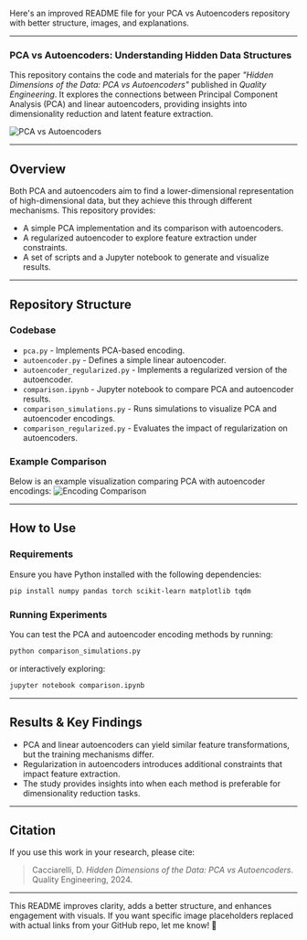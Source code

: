 Here's an improved README file for your PCA vs Autoencoders repository with better structure, images, and explanations.

---

### **PCA vs Autoencoders: Understanding Hidden Data Structures**
This repository contains the code and materials for the paper *"Hidden Dimensions of the Data: PCA vs Autoencoders"* published in *Quality Engineering*. It explores the connections between Principal Component Analysis (PCA) and linear autoencoders, providing insights into dimensionality reduction and latent feature extraction.

![PCA vs Autoencoders](https://github.com/dcacciarelli/pca-vs-autoencoders/assets/83544651/5df873d1-9c1d-4ebc-a431-4fcc2afae0a1)

---

## **Overview**
Both PCA and autoencoders aim to find a lower-dimensional representation of high-dimensional data, but they achieve this through different mechanisms. This repository provides:
- A simple PCA implementation and its comparison with autoencoders.
- A regularized autoencoder to explore feature extraction under constraints.
- A set of scripts and a Jupyter notebook to generate and visualize results.

---

## **Repository Structure**
### **Codebase**
- `pca.py` - Implements PCA-based encoding.
- `autoencoder.py` - Defines a simple linear autoencoder.
- `autoencoder_regularized.py` - Implements a regularized version of the autoencoder.
- `comparison.ipynb` - Jupyter notebook to compare PCA and autoencoder results.
- `comparison_simulations.py` - Runs simulations to visualize PCA and autoencoder encodings.
- `comparison_regularized.py` - Evaluates the impact of regularization on autoencoders.

### **Example Comparison**
Below is an example visualization comparing PCA with autoencoder encodings:
![Encoding Comparison](https://github.com/dcacciarelli/pca-vs-autoencoders/assets/83544651/example_image_id)

---

## **How to Use**
### **Requirements**
Ensure you have Python installed with the following dependencies:
```bash
pip install numpy pandas torch scikit-learn matplotlib tqdm
```

### **Running Experiments**
You can test the PCA and autoencoder encoding methods by running:
```bash
python comparison_simulations.py
```
or interactively exploring:
```bash
jupyter notebook comparison.ipynb
```

---

## **Results & Key Findings**
- PCA and linear autoencoders can yield similar feature transformations, but the training mechanisms differ.
- Regularization in autoencoders introduces additional constraints that impact feature extraction.
- The study provides insights into when each method is preferable for dimensionality reduction tasks.

---

## **Citation**
If you use this work in your research, please cite:
> Cacciarelli, D. *Hidden Dimensions of the Data: PCA vs Autoencoders*. Quality Engineering, 2024.

---

This README improves clarity, adds a better structure, and enhances engagement with visuals. If you want specific image placeholders replaced with actual links from your GitHub repo, let me know! 🚀
